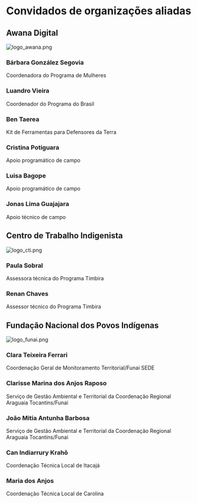 
# Convidados de organizações aliadas


## Awana Digital


![logo_awana.png](https://prod-files-secure.s3.us-west-2.amazonaws.com/e294c517-062c-4d9d-9b6a-e105c195d06a/9157b774-2567-434d-b5b3-d215cb7d94e8/logo_awana.png?X-Amz-Algorithm=AWS4-HMAC-SHA256&X-Amz-Content-Sha256=UNSIGNED-PAYLOAD&X-Amz-Credential=ASIAZI2LB466ZEP6TV3C%2F20250518%2Fus-west-2%2Fs3%2Faws4_request&X-Amz-Date=20250518T075449Z&X-Amz-Expires=3600&X-Amz-Security-Token=IQoJb3JpZ2luX2VjELP%2F%2F%2F%2F%2F%2F%2F%2F%2F%2FwEaCXVzLXdlc3QtMiJHMEUCIQCK71DaARJoBoPtxRuvwC%2B5N%2BU5%2FSGFjgrUuPg4B8H0yAIgImW1aGFqH4T%2BOs6iazPTy%2B%2FErmhS64wVk4sgVQPJ%2BeAq%2FwMIbBAAGgw2Mzc0MjMxODM4MDUiDDRx%2BxIHM89dKOxsMCrcA5Zia5eV5O4XXI2xdycR1Jw9P%2Fj8dpFYFWqQcEN%2B%2FKh%2BtEArsXPGaM1PI4qjte%2BcJpJfoQF9OtPgK%2F2%2FZ7PjMatwTv4OXh1utMhZirW1ebcYJXR7gLT51ROcU0x9xISzL4Vxu6evOmM%2FNQhLGdcEjQftt0fSJRS%2BmUqH5Kpu%2FxmAK1pVQZbrcmLaL6FIgL29W8CoM0gATd1N49ETsQDblOA2I%2FDyJPtO3tCkLaTzx%2Fb5psmP5xEHvPWpUt45Qg4AFpmsY%2Fql4lUxE%2BPMDufeXyQT6kJMJHUEkGMTCKRDz3PRRMelW4QncvovnLF%2Fx49E%2BY3Z3rhV5%2FuEODDq1QA1EatUehFIjlOh%2F7eeJQ5j53K3w84MJHKB%2Bpci1wgVOr0v2ErYJUy9jagNszrHp%2FPLhHlP08gsF7nQrhklrBkPqWZjYpI5nGWGy8coU9%2BuOCWsF41VU6FLnzHC1cT9lTiHtICgW8zbmbaoynYMwaluyITG%2F2hRWZmDwpLTgfArM8kWlk%2Fau1nhYhSL7K5SI5fgQUGvXs2CMMyIkSWID3jr9YAzYuurO7MC%2FoPikFsRK4V9Slrzc5Q3DRlDvAHbH6L4M5CcSDxosTNPBAihEuIzW3tlCJO1drUhthgdoDOcMOyOpcEGOqUBEGGonG8md2IaVK%2B7Mktg4QvIeM7nWSlSvaSljy%2BmP3H0EjQI86rfNht%2BWu52tqCam8mzXuRaPVsVvLJYXDx94kfsEsz%2B2g34%2BFjPQsI21MA%2FWW8YMf1ACMKPhW4gBDra6WUC9jh2z8C6fo28XXlD5rv6Mr2IiwxPUz2yvuNBtNNtUwxzJQgKaJzzv20cikjMY3NJ4cIsfgLaYaNAymI7kjxUu0h5&X-Amz-Signature=d89f6fda3a6842d13b5603bd2f7a21302114056e67d78608653486d38ac8fd0e&X-Amz-SignedHeaders=host&x-id=GetObject)


### Bárbara González Segovia


Coordenadora do Programa de Mulheres


### Luandro Vieira


Coordenador do Programa do Brasil


### Ben Taerea


Kit de Ferramentas para Defensores da Terra


### Cristina Potiguara


Apoio programático de campo


### Luisa Bagope


Apoio programático de campo


### Jonas Lima Guajajara


Apoio técnico de campo


## Centro de Trabalho Indigenista


![logo_cti.png](https://prod-files-secure.s3.us-west-2.amazonaws.com/e294c517-062c-4d9d-9b6a-e105c195d06a/bc29eea0-006e-4818-acbb-7e01f9c387c6/logo_cti.png?X-Amz-Algorithm=AWS4-HMAC-SHA256&X-Amz-Content-Sha256=UNSIGNED-PAYLOAD&X-Amz-Credential=ASIAZI2LB466ZEP6TV3C%2F20250518%2Fus-west-2%2Fs3%2Faws4_request&X-Amz-Date=20250518T075449Z&X-Amz-Expires=3600&X-Amz-Security-Token=IQoJb3JpZ2luX2VjELP%2F%2F%2F%2F%2F%2F%2F%2F%2F%2FwEaCXVzLXdlc3QtMiJHMEUCIQCK71DaARJoBoPtxRuvwC%2B5N%2BU5%2FSGFjgrUuPg4B8H0yAIgImW1aGFqH4T%2BOs6iazPTy%2B%2FErmhS64wVk4sgVQPJ%2BeAq%2FwMIbBAAGgw2Mzc0MjMxODM4MDUiDDRx%2BxIHM89dKOxsMCrcA5Zia5eV5O4XXI2xdycR1Jw9P%2Fj8dpFYFWqQcEN%2B%2FKh%2BtEArsXPGaM1PI4qjte%2BcJpJfoQF9OtPgK%2F2%2FZ7PjMatwTv4OXh1utMhZirW1ebcYJXR7gLT51ROcU0x9xISzL4Vxu6evOmM%2FNQhLGdcEjQftt0fSJRS%2BmUqH5Kpu%2FxmAK1pVQZbrcmLaL6FIgL29W8CoM0gATd1N49ETsQDblOA2I%2FDyJPtO3tCkLaTzx%2Fb5psmP5xEHvPWpUt45Qg4AFpmsY%2Fql4lUxE%2BPMDufeXyQT6kJMJHUEkGMTCKRDz3PRRMelW4QncvovnLF%2Fx49E%2BY3Z3rhV5%2FuEODDq1QA1EatUehFIjlOh%2F7eeJQ5j53K3w84MJHKB%2Bpci1wgVOr0v2ErYJUy9jagNszrHp%2FPLhHlP08gsF7nQrhklrBkPqWZjYpI5nGWGy8coU9%2BuOCWsF41VU6FLnzHC1cT9lTiHtICgW8zbmbaoynYMwaluyITG%2F2hRWZmDwpLTgfArM8kWlk%2Fau1nhYhSL7K5SI5fgQUGvXs2CMMyIkSWID3jr9YAzYuurO7MC%2FoPikFsRK4V9Slrzc5Q3DRlDvAHbH6L4M5CcSDxosTNPBAihEuIzW3tlCJO1drUhthgdoDOcMOyOpcEGOqUBEGGonG8md2IaVK%2B7Mktg4QvIeM7nWSlSvaSljy%2BmP3H0EjQI86rfNht%2BWu52tqCam8mzXuRaPVsVvLJYXDx94kfsEsz%2B2g34%2BFjPQsI21MA%2FWW8YMf1ACMKPhW4gBDra6WUC9jh2z8C6fo28XXlD5rv6Mr2IiwxPUz2yvuNBtNNtUwxzJQgKaJzzv20cikjMY3NJ4cIsfgLaYaNAymI7kjxUu0h5&X-Amz-Signature=aefb4657b90514ab7f9d64ab0da66acfc57d6fa4557c325c45e20b47cd0e0c35&X-Amz-SignedHeaders=host&x-id=GetObject)


### Paula Sobral


Assessora técnica do Programa Timbira


### Renan Chaves


Assessor técnico do Programa Timbira


## Fundação Nacional dos Povos Indígenas


![logo_funai.png](https://prod-files-secure.s3.us-west-2.amazonaws.com/e294c517-062c-4d9d-9b6a-e105c195d06a/522594e4-2c4b-4f20-9ec2-ac290fa6e6a2/logo_funai.png?X-Amz-Algorithm=AWS4-HMAC-SHA256&X-Amz-Content-Sha256=UNSIGNED-PAYLOAD&X-Amz-Credential=ASIAZI2LB466ZEP6TV3C%2F20250518%2Fus-west-2%2Fs3%2Faws4_request&X-Amz-Date=20250518T075449Z&X-Amz-Expires=3600&X-Amz-Security-Token=IQoJb3JpZ2luX2VjELP%2F%2F%2F%2F%2F%2F%2F%2F%2F%2FwEaCXVzLXdlc3QtMiJHMEUCIQCK71DaARJoBoPtxRuvwC%2B5N%2BU5%2FSGFjgrUuPg4B8H0yAIgImW1aGFqH4T%2BOs6iazPTy%2B%2FErmhS64wVk4sgVQPJ%2BeAq%2FwMIbBAAGgw2Mzc0MjMxODM4MDUiDDRx%2BxIHM89dKOxsMCrcA5Zia5eV5O4XXI2xdycR1Jw9P%2Fj8dpFYFWqQcEN%2B%2FKh%2BtEArsXPGaM1PI4qjte%2BcJpJfoQF9OtPgK%2F2%2FZ7PjMatwTv4OXh1utMhZirW1ebcYJXR7gLT51ROcU0x9xISzL4Vxu6evOmM%2FNQhLGdcEjQftt0fSJRS%2BmUqH5Kpu%2FxmAK1pVQZbrcmLaL6FIgL29W8CoM0gATd1N49ETsQDblOA2I%2FDyJPtO3tCkLaTzx%2Fb5psmP5xEHvPWpUt45Qg4AFpmsY%2Fql4lUxE%2BPMDufeXyQT6kJMJHUEkGMTCKRDz3PRRMelW4QncvovnLF%2Fx49E%2BY3Z3rhV5%2FuEODDq1QA1EatUehFIjlOh%2F7eeJQ5j53K3w84MJHKB%2Bpci1wgVOr0v2ErYJUy9jagNszrHp%2FPLhHlP08gsF7nQrhklrBkPqWZjYpI5nGWGy8coU9%2BuOCWsF41VU6FLnzHC1cT9lTiHtICgW8zbmbaoynYMwaluyITG%2F2hRWZmDwpLTgfArM8kWlk%2Fau1nhYhSL7K5SI5fgQUGvXs2CMMyIkSWID3jr9YAzYuurO7MC%2FoPikFsRK4V9Slrzc5Q3DRlDvAHbH6L4M5CcSDxosTNPBAihEuIzW3tlCJO1drUhthgdoDOcMOyOpcEGOqUBEGGonG8md2IaVK%2B7Mktg4QvIeM7nWSlSvaSljy%2BmP3H0EjQI86rfNht%2BWu52tqCam8mzXuRaPVsVvLJYXDx94kfsEsz%2B2g34%2BFjPQsI21MA%2FWW8YMf1ACMKPhW4gBDra6WUC9jh2z8C6fo28XXlD5rv6Mr2IiwxPUz2yvuNBtNNtUwxzJQgKaJzzv20cikjMY3NJ4cIsfgLaYaNAymI7kjxUu0h5&X-Amz-Signature=64832e8cd5d171bcc8051721384899a5e5aa2071d8fc68446fc2b8378d3488b4&X-Amz-SignedHeaders=host&x-id=GetObject)


### Clara Teixeira Ferrari


Coordenação Geral de Monitoramento Territorial/Funai SEDE


### Clarisse Marina dos Anjos Raposo


Serviço de Gestão Ambiental e Territorial da Coordenação Regional Araguaia Tocantins/Funai


### João Mitia Antunha Barbosa


Serviço de Gestão Ambiental e Territorial da Coordenação Regional Araguaia Tocantins/Funai


### Can Indiarrury Krahô


Coordenação Técnica Local de Itacajá


### Maria dos Anjos


Coordenação Técnica Local de Carolina

